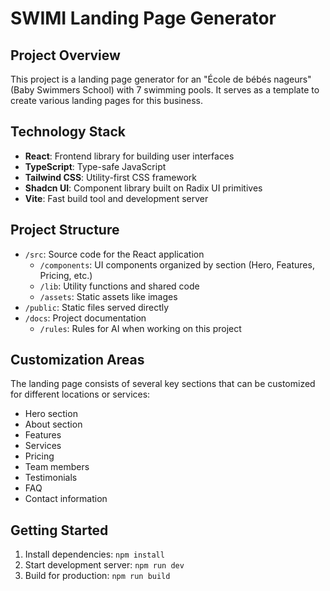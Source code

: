 # SWIMI Landing Page Generator

## Project Overview
This project is a landing page generator for an "École de bébés nageurs" (Baby Swimmers School) with 7 swimming pools. It serves as a template to create various landing pages for this business.

## Technology Stack
- **React**: Frontend library for building user interfaces
- **TypeScript**: Type-safe JavaScript
- **Tailwind CSS**: Utility-first CSS framework
- **Shadcn UI**: Component library built on Radix UI primitives
- **Vite**: Fast build tool and development server

## Project Structure
- `/src`: Source code for the React application
  - `/components`: UI components organized by section (Hero, Features, Pricing, etc.)
  - `/lib`: Utility functions and shared code
  - `/assets`: Static assets like images
- `/public`: Static files served directly
- `/docs`: Project documentation
  - `/rules`: Rules for AI when working on this project

## Customization Areas
The landing page consists of several key sections that can be customized for different locations or services:
- Hero section
- About section
- Features
- Services
- Pricing
- Team members
- Testimonials
- FAQ
- Contact information

## Getting Started
1. Install dependencies: `npm install`
2. Start development server: `npm run dev`
3. Build for production: `npm run build` 